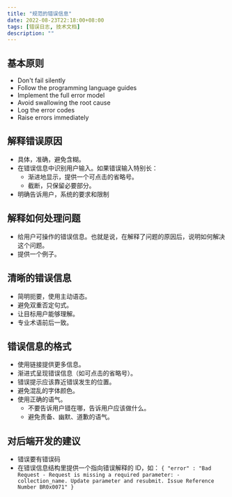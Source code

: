 ```yaml
---
title: "规范的错误信息"
date: 2022-08-23T22:18:00+08:00
tags: [错误日志, 技术文档]
description: ""
---
```


## 基本原则

- Don't fail silently
- Follow the programming language guides
- Implement the full error model
- Avoid swallowing the root cause
- Log the error codes
- Raise errors immediately

## 解释错误原因

- 具体，准确，避免含糊。
- 在错误信息中识别用户输入。如果错误输入特别长：
  - 渐进地显示，提供一个可点击的省略号。
  - 截断，只保留必要部分。
- 明确告诉用户，系统的要求和限制

## 解释如何处理问题

- 给用户可操作的错误信息。也就是说，在解释了问题的原因后，说明如何解决这个问题。
- 提供一个例子。

## 清晰的错误信息

- 简明扼要，使用主动语态。
- 避免双重否定句式。
- 让目标用户能够理解。
- 专业术语前后一致。

## 错误信息的格式

- 使用链接提供更多信息。
- 渐进式呈现错误信息（如可点击的省略号）。
- 错误提示应该靠近错误发生的位置。
- 避免混乱的字体颜色。
- 使用正确的语气。
  - 不要告诉用户错在哪，告诉用户应该做什么。
  - 避免责备、幽默、道歉的语气。

## 对后端开发的建议

- 错误要有错误码
- 在错误信息结构里提供一个指向错误解释的 ID，如：
  `{ "error" : "Bad Request - Request is missing a required parameter: -collection_name. Update parameter and resubmit. Issue Reference Number BR0x0071" }`
